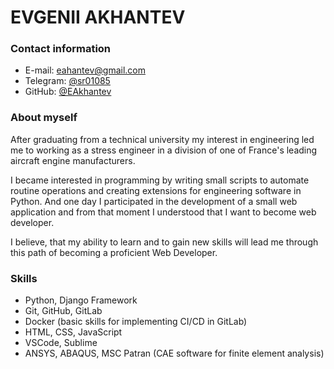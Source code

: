 # EVGENII AKHANTEV

### Contact information
- E-mail: eahantev@gmail.com
- Telegram: [@sr01085](https://t.me/sr01085)
- GitHub: [@EAkhantev](https://github.com/EAkhantev)

### About myself
After graduating from a technical university my interest in engineering led me to working as a stress engineer in a division of one of France's leading aircraft engine manufacturers.

I became interested in programming by writing small scripts to automate routine operations and creating extensions for engineering software in Python. And one day I participated in the development of a small web application and from that moment I understood that I want to become web developer.

I believe, that my ability to learn and to gain new skills will lead me through this path of becoming a proficient Web Developer.

### Skills
- Python, Django Framework
- Git, GitHub, GitLab
- Docker (basic skills for implementing CI/CD in GitLab)
- HTML, CSS, JavaScript
- VSCode, Sublime
- ANSYS, ABAQUS, MSC Patran (CAE software for finite element analysis)